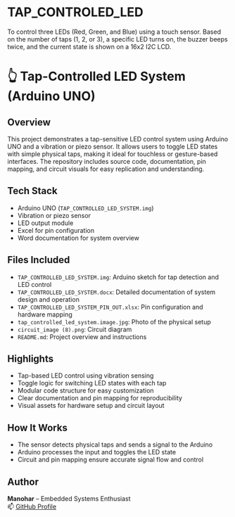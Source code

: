 # TAP_CONTROLED_LED
To control three LEDs (Red, Green, and Blue) using a touch sensor. Based on the number of taps (1, 2, or 3), a specific LED turns on, the buzzer beeps twice, and the current state is shown on a 16x2 I2C LCD.
# 👆 Tap-Controlled LED System (Arduino UNO)

## Overview
This project demonstrates a tap-sensitive LED control system using Arduino UNO and a vibration or piezo sensor. It allows users to toggle LED states with simple physical taps, making it ideal for touchless or gesture-based interfaces. The repository includes source code, documentation, pin mapping, and circuit visuals for easy replication and understanding.

## Tech Stack
- Arduino UNO (`TAP_CONTROLLED_LED_SYSTEM.img`)
- Vibration or piezo sensor
- LED output module
- Excel for pin configuration
- Word documentation for system overview

## Files Included
- `TAP_CONTROLLED_LED_SYSTEM.img`: Arduino sketch for tap detection and LED control
- `TAP_CONTROLLED_LED_SYSTEM.docx`: Detailed documentation of system design and operation
- `TAP_CONTROLLED_LED_SYSTEM_PIN_OUT.xlsx`: Pin configuration and hardware mapping
- `tap_controlled_led_system.image.jpg`: Photo of the physical setup
- `circuit_image (8).png`: Circuit diagram
- `README.md`: Project overview and instructions

## Highlights
- Tap-based LED control using vibration sensing
- Toggle logic for switching LED states with each tap
- Modular code structure for easy customization
- Clear documentation and pin mapping for reproducibility
- Visual assets for hardware setup and circuit layout

## How It Works
- The sensor detects physical taps and sends a signal to the Arduino
- Arduino processes the input and toggles the LED state
- Circuit and pin mapping ensure accurate signal flow and control

## Author
**Manohar** – Embedded Systems Enthusiast  
📫 [GitHub Profile](https://github.com/manohar146)
